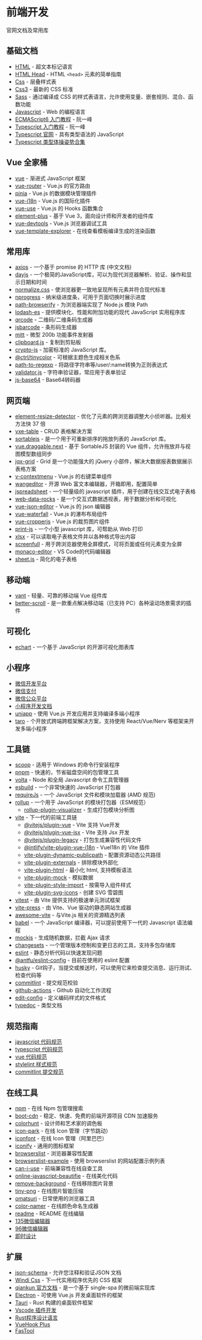 # 前端开发

官网文档及常用库

## 基础文档

- [HTML](https://www.runoob.com/html/html-tutorial.html) - 超文本标记语言
- [HTML Head](https://htmlhead.dev/) - HTML `<head>` 元素的简单指南
- [Css](https://www.runoob.com/css/css-tutorial.html) - 层叠样式表
- [Css3](https://www.runoob.com/css3/css3-tutorial.html) - 最新的 CSS 标准
- [Sass](https://sass-lang.com/documentation/) - 通过编译成 CSS 的样式表语言，允许使用变量、嵌套规则、混合、函数功能
- [Javascript](https://www.runoob.com/js/js-tutorial.html) - Web 的编程语言
- [ECMAScript6 入门教程](https://es6.ruanyifeng.com/) - 阮一峰
- [Typescript 入门教程](https://es6.ruanyifeng.com/) - 阮一峰
- [Typescript 官网](https://www.typescriptlang.org/) - 具有类型语法的 JavaScript
- [Typescript 类型体操姿势合集](https://github.com/type-challenges/type-challenges/blob/main/README.zh-CN.md)

## Vue 全家桶

- [vue](https://staging-cn.vuejs.org/) - 渐进式 JavaScript 框架
- [vue-router](https://router.vuejs.org/zh/) - Vue.js 的官方路由
- [pinia](https://pinia.vuejs.org/) - Vue.js 的数据模块管理插件
- [vue-i18n](https://vue-i18n.intlify.dev/) - Vue.js 的国际化插件
- [vue-use](https://vueuse.org/) - Vue.js 的 Hooks 函数集合
- [element-plus](https://element-plus.gitee.io/zh-CN/component/button.html) - 基于 Vue 3，面向设计师和开发者的组件库
- [vue-devtools](https://devtools.vuejs.org/guide/installation.html) - Vue.js 浏览器调试工具
- [vue-template-explorer](https://template-explorer.vuejs.org/#eyJzcmMiOiI8ZGl2PkhlbGxvIFdvcmxkPC9kaXY+Iiwib3B0aW9ucyI6e319) - 在线查看模板编译生成的渲染函数

## 常用库

- [axios](http://www.axios-js.com/zh-cn/docs/) - 一个基于 promise 的 HTTP 库 (中文文档)
- [dayjs](https://dayjs.fenxianglu.cn/) - 一个极简的JavaScript库，可以为现代浏览器解析、验证、操作和显示日期和时间
- [normalize.css](http://necolas.github.io/normalize.css/) - 使浏览器更一致地呈现所有元素并符合现代标准
- [nprogress](https://ricostacruz.com/nprogress/) - 纳米级进度条，可用于页面切换时展示进度
- [path-browserify](https://github.com/browserify/path-browserify) - 为浏览器端实现了 Node.js 模块 Path
- [lodash-es](https://lodash.com/custom-builds) - 提供模块化、性能和附加功能的现代 JavaScript 实用程序库
- [qrcode](https://github.com/soldair/node-qrcode) - 二维码/二维条码生成器
- [jsbarcode](https://github.com/lindell/JsBarcode#readme) - 条形码生成器
- [mitt](https://github.com/developit/mitt) - 微型 200b 功能事件发射器
- [clipboard.js](https://github.com/zenorocha/clipboard.js) - 复制到剪贴板
- [crypto-js](https://github.com/brix/crypto-js) - 加密标准的 JavaScript 库。
- [@ctrl/tinycolor](https://tinycolor.vercel.app/) - 可根据主题色生成相关色系
- [path-to-regexp](https://github.com/pillarjs/path-to-regexp#readme) - 将路径字符串等/user/:name转换为正则表达式
- [validator.js](https://github.com/validatorjs/validator.js) - 字符串验证器，常应用于表单验证
- [js-base64](https://github.com/dankogai/js-base64) - Base64转码器

## 网页端

- [element-resize-detector](https://github.com/wnr/element-resize-detector) - 优化了元素的跨浏览器调整大小侦听器。比相关方法快 37 倍
- [vxe-table](https://vxetable.cn/#/table/start/quick) - CRUD 表格解决方案
- [sortablejs](https://github.com/SortableJS/Sortable) - 是一个用于可重新排序的拖放列表的 JavaScript 库。
- [vue.draggable.next](https://github.com/SortableJS/vue.draggable.next) - 基于 SortableJS 封装的 Vue 组件，允许拖放并与视图模型数组同步
- [jqx-grid](https://www.jqwidgets.com/jquery-widgets-documentation/documentation/jqxgrid/jquery-grid-getting-started.htm?search=) - Grid 是一个功能强大的 jQuery 小部件，解决大数据报表数据展示表格方案
- [v-contextmenu](https://github.com/heynext/v-contextmenu) - Vue.js 的右键菜单组件
- [wangeditor](https://www.wangeditor.com/) - 开源 Web 富文本编辑器，开箱即用，配置简单
- [jspreadsheet](https://bossanova.uk/jspreadsheet/v4/) - 一个轻量级的 javascript 插件，用于创建在线交互式电子表格
- [web-data-rocks](https://www.webdatarocks.com/doc/) - 是一个交互式数据透视表，用于数据分析和可视化
- [vue-json-editor](https://github.com/dirkliu/vue-json-editor#readme) - Vue.js 的 json 编辑器
- [vue-waterfall](https://github.com/MopTym/vue-waterfall) - Vue.js 的瀑布布局组件
- [vue-cropperjs](https://github.com/Agontuk/vue-cropperjs#readme) - Vue.js 的裁剪图片组件
- [print-js](https://printjs.crabbly.com/) - 一个小型 javascript 库，可帮助从 Web 打印
- [xlsx](https://www.npmjs.com/package/xlsx) - 可以读取电子表格文件并以各种格式导出内容
- [screenfull](https://github.com/sindresorhus/screenfull#readme) - 用于跨浏览器使用全屏模式，可将页面或任何元素变为全屏
- [monaco-editor](https://microsoft.github.io/monaco-editor/) - VS Code的代码编辑器
- [sheet.js](https://sheetjs.com/) - 简化的电子表格

## 移动端

- [vant](https://vant-contrib.gitee.io/vant/v4/#/zh-CN) - 轻量、可靠的移动端 Vue 组件库
- [better-scroll](https://better-scroll.github.io/docs/zh-CN/guide/) - 是一款重点解决移动端（已支持 PC）各种滚动场景需求的插件

## 可视化

- [echart](https://echarts.apache.org/zh/index.html) - 一个基于 JavaScript 的开源可视化图表库

## 小程序

- [微信开发平台](https://open.weixin.qq.com/cgi-bin/index?t=home/index&lang=zh_CN)
- [微信支付](https://pay.weixin.qq.com/index.php/core/home/login?return_url=%2F)
- [微信公众平台](https://mp.weixin.qq.com/)
- [小程序开发文档](https://developers.weixin.qq.com/miniprogram/dev/framework/)
- [uniapp](https://uniapp.dcloud.net.cn/tutorial/) - 使用 Vue.js 开发应用并支持编译多端小程序
- [taro](https://taro-docs.jd.com/taro/docs/) - 个开放式跨端跨框架解决方案，支持使用 React/Vue/Nerv 等框架来开发多端小程序

## 工具链

- [scoop](https://scoop.sh/) - 适用于 Windows 的命令行安装程序
- [pnpm](https://pnpm.io/zh/) - 快速的，节省磁盘空间的包管理工具
- [volta](https://volta.sh/) - Node 和全局 Javascript 命令工具管理器
- [esbuild](https://esbuild.github.io/) - 一个非常快速的 JavaScript 打包器
- [requireJs](https://requirejs.org/) - 一个 JavaScript 文件和模块加载器 (AMD 规范)
- [rollup](https://rollupjs.org/guide/en/) - 一个用于 JavaScript 的模块打包器（ESM规范）
    - [rollup-plugin-visualizer](https://www.npmjs.com/package/rollup-plugin-visualizer) - 生成打包模块分析图
- [vite](https://cn.vitejs.dev/) - 下一代的前端工具链
    - [@vitejs/plugin-vue](https://www.npmjs.com/package/@vitejs/plugin-vue) - Vite 支持 Vue开发
    - [@vitejs/plugin-vue-jsx](https://www.npmjs.com/package/@vitejs/plugin-vue-jsx) - Vite 支持 Jsx 开发
    - [@vitejs/plugin-legacy](https://www.npmjs.com/package/@vitejs/plugin-legacy) - 打包生成兼容性代码文件
    - [@intlify/vite-plugin-vue-i18n](https://www.npmjs.com/package/@intlify/vite-plugin-vue-i18n) - VueI18n 的 Vite 插件
    - [vite-plugin-dynamic-publicpath](https://www.npmjs.com/package/vite-plugin-dynamic-publicpath) - 配置资源动态公共路径
    - [vite-plugin-externals](https://www.npmjs.com/package/vite-plugin-externals) - 排除模块外部化
    - [vite-plugin-html](https://www.npmjs.com/package/vite-plugin-html) - 最小化 html, 支持模板语法
    - [vite-plugin-mock](https://www.npmjs.com/package/vite-plugin-mock) - 模拟数据
    - [vite-plugin-style-import](https://www.npmjs.com/package/vite-plugin-style-import) - 按需导入组件样式
    - [vite-plugin-svg-icons](https://www.npmjs.com/package/vite-plugin-svg-icons) - 创建 SVG 雪碧图
- [vitest](https://cn.vitest.dev/) - 由 Vite 提供支持的极速单元测试框架
- [vite-press](https://process1024.github.io/vitepress/) - 由 Vite、Vue 驱动的静态网站生成器
- [awesome-vite](https://github.com/vitejs/awesome-vite) - 与Vite.js 相关的资源精选列表
- [babel](https://www.babeljs.cn/) - 一个 JavaScript 编译器，可以提前使用下一代的 Javascript 语法编程
- [mockjs](http://mockjs.com/) - 生成随机数据，拦截 Ajax 请求
- [changesets](https://github.com/changesets/changesets) - 一个管理版本控制和变更日志的工具，支持多包存储库
- [eslint](https://eslint.org/) - 静态分析代码以快速发现问题
- [@antfu/eslint-config](https://github.com/antfu/eslint-config) - 目前在使用的 eslint 配置
- [husky](https://typicode.github.io/husky/#/?id=manual) - Git钩子，当提交或推送时，可以使用它来检查提交消息、运行测试、检查代码等
- [commitlint](https://commitlint.js.org/#/) - 提交规范校验
- [github-actions](https://github.com/marketplace?type=actions) - Github 自动化工作流程
- [edit-config](https://editorconfig.org/) - 定义编码样式的文件格式
- [typedoc](https://typedoc.org/guides/installation/) - 类型文档

## 规范指南

- [javascript 代码规范](https://standardjs.com/readme-zhcn.html)
- [typescript 代码规范](https://github.com/typescript-eslint/typescript-eslint/tree/main/packages/eslint-plugin)
- [vue 代码规范](https://eslint.vuejs.org/rules/)
- [stylelint 样式规范](https://stylelint.docschina.org/user-guide/rules/)
- [commitlint 提交规范](https://github.com/angular/angular.js/blob/master/DEVELOPERS.md#-git-commit-guidelines)

## 在线工具

- [npm](https://www.npmjs.com/) - 在线 Npm 包管理搜索
- [boot-cdn](https://www.bootcdn.cn/) - 稳定、快速、免费的前端开源项目 CDN 加速服务
- [colorhunt](https://colorhunt.co/) - 设计师和艺术家的调色板
- [icon-park](https://iconpark.oceanengine.com/official) - 在线 Icon 管理（字节跳动）
- [iconfont](https://www.iconfont.cn/) - 在线 Icon 管理（阿里巴巴）
- [iconify](https://docs.iconify.design/) - 通用的图标框架
- [browserslist](https://browsersl.ist/) - 浏览器兼容性配置
- [browserslist-example](https://github.com/browserslist/browserslist-example) - 使用 browserslist 的网站配置示例列表
- [can-i-use](https://caniuse.com/) - 前端兼容性在线自查工具
- [online-javascript-beautifie](https://beautifier.io/) - 在线美化代码
- [remove-background](https://www.remove.bg/zh) - 在线移除图片背景
- [tiny-png](https://tinify.cn/) - 在线图片智能压缩
- [omatsuri](https://omatsuri.app/) - 日常使用的浏览器工具
- [color-namer](https://colornamer.netlify.app/) - 在线颜色命名生成器
- [readme](https://readme.so/editor) - README 在线编辑
- [135微信编辑器](https://www.135editor.com/beautify_editor.html)
- [96微信编辑器](https://bj.96weixin.com/)
- [即时设计](https://js.design/workspace?pc=true)

## 扩展

- [json-schema](http://json-schema.org/) - 允许您注释和验证JSON 文档
- [Windi Css](https://windicss.org/guide/) - 下一代实用程序优先的 CSS 框架
- [qiankun 官方文档](https://qiankun.umijs.org/zh/guide) - 是一个基于 single-spa 的微前端实现库
- [Electron](https://www.electronjs.org/docs/latest) - 可使用 Vue.js 开发桌面软件的框架
- [Tauri](https://tauri.app/zh/) - Rust 构建的桌面软件框架
- [Vscode 插件开发](https://code.visualstudio.com/api)
- [Rust程序设计语言](https://www.rust-lang.org/zh-CN/learn)
- [VueHook Plus](http://43.138.187.142:9000/vue-hooks-plus/docs/)
- [FasTool](https://tobe-fe-dalao.github.io/fastool/guide/URL.html)
